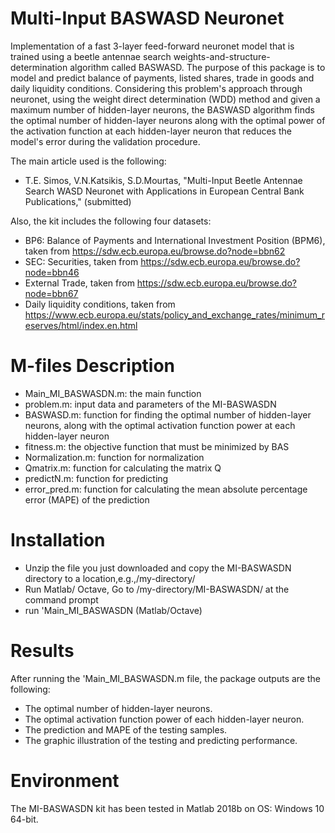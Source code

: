 # Multi-Input BASWASD Neuronet
Implementation of a fast 3-layer feed-forward neuronet model that is trained using a beetle antennae search weights-and-structure-determination algorithm called BASWASD.
The purpose of this package is to model and predict balance of payments, listed shares, trade in goods and daily liquidity conditions.
Considering this problem's approach through neuronet, using the weight direct determination (WDD) method and given a maximum number of hidden-layer neurons, the BASWASD algorithm finds the optimal number of hidden-layer neurons along with the optimal power of the activation function at each hidden-layer neuron that reduces the model's error during the validation procedure.

The main article used is the following:
*	T.E. Simos, V.N.Katsikis, S.D.Mourtas, "Multi-Input Beetle Antennae Search WASD Neuronet with Applications in European Central Bank Publications," (submitted)

Also, the kit includes the following four datasets:
*	BP6: Balance of Payments and International Investment Position (BPM6), taken from https://sdw.ecb.europa.eu/browse.do?node=bbn62
*	SEC: Securities, taken from https://sdw.ecb.europa.eu/browse.do?node=bbn46
*	External Trade, taken from https://sdw.ecb.europa.eu/browse.do?node=bbn67
*	Daily liquidity conditions, taken from https://www.ecb.europa.eu/stats/policy_and_exchange_rates/minimum_reserves/html/index.en.html

# M-files Description
*	Main_MI_BASWASDN.m: the main function
*	problem.m: input data and parameters of the MI-BASWASDN
*	BASWASD.m: function for finding the optimal number of hidden-layer neurons, along with the optimal activation function power at each hidden-layer neuron
*	fitness.m: the objective function that must be minimized by BAS
*	Normalization.m: function for normalization
*	Qmatrix.m: function for calculating the matrix Q
*	predictN.m: function for predicting
*	error_pred.m: function for calculating the mean absolute percentage error (MAPE) of the prediction

# Installation
*	Unzip the file you just downloaded and copy the MI-BASWASDN directory to a location,e.g.,/my-directory/
*	Run Matlab/ Octave, Go to /my-directory/MI-BASWASDN/ at the command prompt
*	run 'Main_MI_BASWASDN (Matlab/Octave)

# Results
After running the 'Main_MI_BASWASDN.m file, the package outputs are the following:
*	The optimal number of hidden-layer neurons.
*	The optimal activation function power of each hidden-layer neuron.
*	The prediction and MAPE of the testing samples.
*	The graphic illustration of the testing and predicting performance.

# Environment
The MI-BASWASDN kit has been tested in Matlab 2018b on OS: Windows 10 64-bit.
